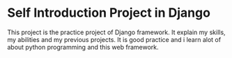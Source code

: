
# Self Introduction Project in Django

This project is the practice project of Django framework. It explain my skills, my abilities and my previous projects. It is good practice and i learn alot of about python programming and this web framework.

